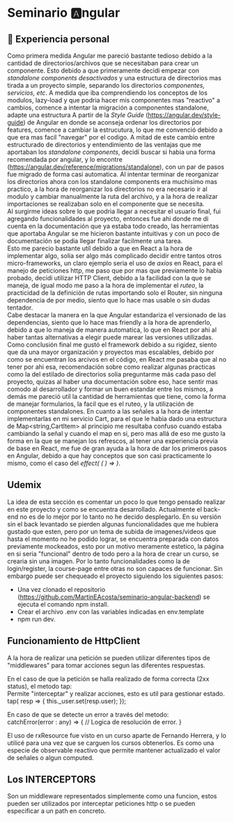 # Seminario 🅰️ngular

## 🔎 Experiencia personal
Como primera medida Angular me pareció bastante tedioso debido a la cantidad de directorios/archivos que se necesitaban para crear un componente. Esto debido a que primeramente decidi empezar con *standalone components desactivados* y una estructura de directorios mas tirada a un proyecto simple, separando los directorios *componentes, servicios, etc*. A medida que iba comprendiendo los conceptos de los modulos, lazy-load y que podria hacer mis componentes mas "reactivo" a cambios, comence a intentar la migración a componentes standalone, adapte una estructura  A partir de la *Style Guide* (https://angular.dev/style-guide) de Angular en donde se aconseja ordenar los directorios por features, comence a cambiar la estrucutura, lo que me convenció debido a que era mas facil "navegar" por el codigo. A mitad de este cambio entre estructurado de directorios y entendimiento de las ventajas que me aportaban los *standalone components*, decidí buscar si habia una forma recomendada por angular, y lo encontre (https://angular.dev/reference/migrations/standalone), con un par de pasos fue migrado de forma casi automatica. Al intentar terminar de reorganizar los directorios ahora con los standalone components era muchisimo mas practico, a la hora de reorganizar los directorios no era necesario ir al modulo y cambiar manualmente la ruta del archivo, y a la hora de realizar importaciones se realizaban solo en el componente que se necesita.  
Al surgirme ideas sobre lo que podria llegar a necesitar el usuario final, fui agregando funcionalidades al proyecto, entonces fue ahi donde me di cuenta en la documentación que ya estaba todo creado, las herramientas que aportaba Angular se me hicieron bastante intuitivas y con un poco de documentación se podia llegar finalizar facilmente una tarea.  
Esto me parecio bastante utíl debido a que en React a la hora de implementar algo, solia ser algo más complicado decidir entre tantos otros micro-frameworks, un claro ejemplo seria el uso de *axios* en React, para el manejo de peticiones http, me paso que por mas que previamente lo habia probado, decidi utilizar HTTP Client, debido a la facilidad con la que se maneja, de igual modo me paso a la hora de implementar el *ruteo*, la practicidad de la definición de rutas importando solo el Router, sin ninguna dependencia de por medio, siento que lo hace mas usable o sin dudas tentador.  
Cabe destacar la manera en la que Angular estandariza el versionado de las dependencias, siento que lo hace mas friendly a la hora de aprenderlo, debido a que lo maneja de manera automatica, lo que en React por ahi al haber tantas alternativas a elegir puede marear las versiones utilizadas.  
Como conclusión final me gustó el framework debido a su rigidez, siento que da una mayor organización y proyectos mas escalables, debido por como se encuentran los arcivos en el código, en React me pasaba que al no tener por ahi esa, recomendación sobre como realizar algunas practicas como la del estilado de directorios solia preguntarme más cada paso del proyecto, quizas al haber una documentación sobre eso, hace sentir mas comodo al desarrollador y formar un buen estandar entre los mismos, a demás me pareció utíl la cantidad de herramientas que tiene, como la forma de manejar formularios, la facil que es el ruteo, y la utilización de componentes standalones. En cuanto a las señales a la hora de intentar implementarlas en mi servicio Cart, para el que le habia dado una estructura de Map<string,CartItem> al principio me resultaba confuso cuando estaba cambiando la señal y cuando el map en si, pero mas allá de eso me gusto la forma en la que se manejan los refrescos, al tener una experiencia previa de base en React, me fue de gran ayuda a la hora de dar los primeros pasos en Angular, debido a que hay conceptos que son casi practicamente lo mismo, como el caso del *effect( ( ) => )*.

## Udemix
La idea de esta sección es comentar un poco lo que tengo pensado realizar en este proyecto y como se encuentra desarrollado. Actualmente el back-end no es de lo mejor por lo tanto no he decido desplegarlo. En su versión sin el back levantado se pierden algunas funcionalidades que me hubiera gustado que esten, pero por un tema de subida de imagenes/videos que hasta el momento no he podido lograr, se encuentra preparada con datos previamente mockeados, esto por un motivo meramente estetico, la página en si seria "funcional" dentro de todo pero a la hora de crear un curso, se crearia sin una imagen. Por lo tanto funcionalidades como la de login/register, la course-page entre otras no son capaces de funcionar. 
Sin embargo puede ser chequeado el proyecto siguiendo los siguientes pasos:
- Una vez clonado el repositorio (https://github.com/MartinEAcosta/seminario-angular-backend) se ejecuta el comando npm install.
- Crear el archivo .env con las variables indicadas en env.template
- npm run dev.

## Funcionamiento de HttpClient

A la hora de realizar una petición se pueden utilizar diferentes tipos de "middlewares" para tomar acciones segun las 
diferentes respuestas.

En el caso de que la petición se halla realizado de forma correcta (2xx status), el metodo tap:  
Permite "interceptar" y realizar acciones, esto es util para gestionar estado.  
tap( resp => {
    this._user.set(resp.user);
});  

En caso de que se detecte un error a través del metodo:  
catchError(error : any) => {
    // Logica de resolución de error.
}

El uso de rxResource fue visto en un curso aparte de Fernando Herrera, y lo utilicé para una vez que se carguen los cursos obtenerlos. Es como una especie de observable reactivo que permite mantener actualizado el valor de señales o algun computed.


## Los INTERCEPTORS

Son un middleware representados simplemente como una funcion, estos pueden ser utilizados por interceptar peticiones http o se pueden especificar a un path en concreto.  

<!-- Lo que antes en React lo hacia consumiendo el status del store aca lo hago a través del interceptor, 
permitiendo o no el acceso a la ruta  -->